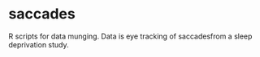 saccades
========


R scripts for data munging. Data is eye tracking of saccadesfrom a sleep deprivation study.
